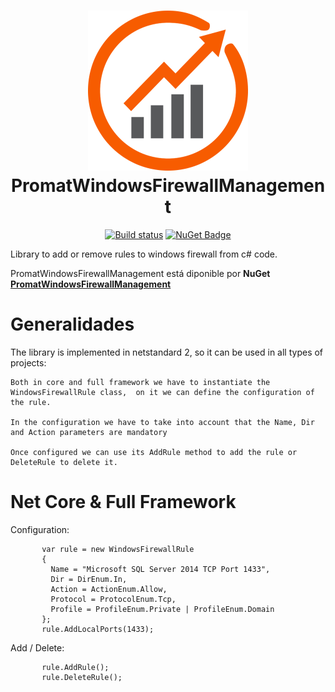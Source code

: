 <h1 align="center">
<img src="https://raw.githubusercontent.com/promatcloud/Branding/master/icons/org/promat.512.png" alt="promat" width="256"/>
 <br/>
 PromatWindowsFirewallManagement
</h1>

<div align="center">

[![Build status](https://ci.appveyor.com/api/projects/status/k3b39mkery9g5ke5?svg=true)](https://ci.appveyor.com/project/promatcloud/promatwindowsfirewallmanagement)
[![NuGet Badge](https://buildstats.info/nuget/PromatWindowsFirewallManagement?includePreReleases=true)](https://www.nuget.org/packages/PromatWindowsFirewallManagement/)

</div>
Library to add or remove rules to windows firewall from c# code.

PromatWindowsFirewallManagement está diponible por **NuGet [PromatWindowsFirewallManagement](https://www.nuget.org/packages/PromatWindowsFirewallManagement/)**

# Generalidades
The library is implemented in netstandard 2, so it can be used in all types of projects:

	Both in core and full framework we have to instantiate the WindowsFirewallRule class,  on it we can define the configuration of the rule.
	
	In the configuration we have to take into account that the Name, Dir and Action parameters are mandatory
	
	Once configured we can use its AddRule method to add the rule or DeleteRule to delete it.

# Net Core & Full Framework
Configuration:

```
       var rule = new WindowsFirewallRule
       {
         Name = "Microsoft SQL Server 2014 TCP Port 1433",
         Dir = DirEnum.In,
         Action = ActionEnum.Allow,
         Protocol = ProtocolEnum.Tcp,
         Profile = ProfileEnum.Private | ProfileEnum.Domain
       };
       rule.AddLocalPorts(1433);
```

Add / Delete:

```
       rule.AddRule();               
       rule.DeleteRule();
```  
